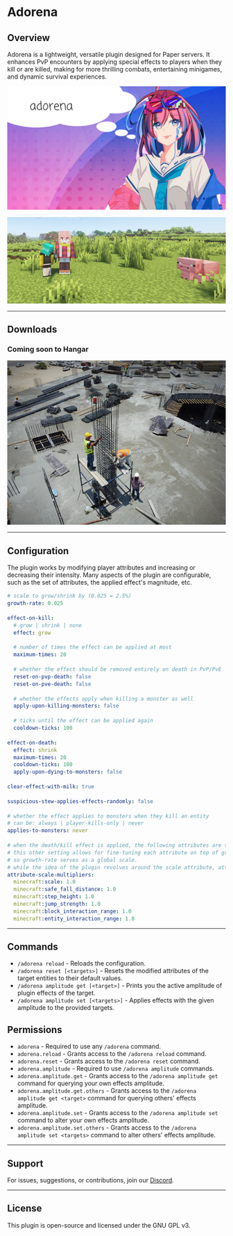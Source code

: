 # Adorena

## Overview

Adorena is a lightweight, versatile plugin designed for Paper servers. It enhances PvP encounters by applying
special effects to players when they kill or are killed, making for more thrilling combats, entertaining minigames,
and dynamic survival experiences.

![project banner, with a speech bubble on the project character that reads "adorena"](assets/adorena-banner.jpg)

![in-game screenshot of two players of visibly different size](assets/adorena-in-game.png)

---

## Downloads

### Coming soon to Hangar

![picture of a construction site](assets/glenov-brankovic-DWp5nUqTn6E-unsplash.jpg)

___

## Configuration

The plugin works by modifying player attributes and increasing or decreasing their intensity.
Many aspects of the plugin are configurable, such as the set of attributes, the applied effect's magnitude, etc.

```yaml
# scale to grow/shrink by (0.025 = 2.5%)
growth-rate: 0.025

effect-on-kill:
  # grow | shrink | none
  effect: grow

  # number of times the effect can be applied at most
  maximum-times: 20

  # whether the effect should be removed entirely on death in PvP/PvE
  reset-on-pvp-death: false
  reset-on-pve-death: false

  # whether the effects apply when killing a monster as well
  apply-upon-killing-monsters: false

  # ticks until the effect can be applied again
  cooldown-ticks: 100

effect-on-death:
  effect: shrink
  maximum-times: 20
  cooldown-ticks: 100
  apply-upon-dying-to-monsters: false

clear-effect-with-milk: true

suspicious-stew-applies-effects-randomly: false

# whether the effect applies to monsters when they kill an entity
# can be: always | player-kills-only | never
applies-to-monsters: never

# when the death/kill effect is applied, the following attributes are scaled by growth-rate.
# this other setting allows for fine-tuning each attribute on top of growth-rate (combined, multiplied),
# so growth-rate serves as a global scale.
# while the idea of the plugin revolves around the scale attribute, attributes can be added or removed as needed/wanted
attribute-scale-multipliers:
  minecraft:scale: 1.0
  minecraft:safe_fall_distance: 1.0
  minecraft:step_height: 1.0
  minecraft:jump_strength: 1.0
  minecraft:block_interaction_range: 1.0
  minecraft:entity_interaction_range: 1.0
```

---

## Commands

- `/adorena reload` - Reloads the configuration.
- `/adorena reset [<targets>]` - Resets the modified attributes of the target entities to their default values.
- `/adorena amplitude get [<target>]` - Prints you the active amplitude of plugin effects of the target.
- `/adorena amplitude set [<targets>]` - Applies effects with the given amplitude to the provided targets.

## Permissions

- `adorena` - Required to use any `/adorena` command.
- `adorena.reload` - Grants access to the `/adorena reload` command.
- `adorena.reset` - Grants access to the `/adorena reset` command.
- `adorena.amplitude` - Required to use `/adorena amplitude` commands.
- `adorena.amplitude.get` - Grants access to the `/adorena amplitude get` command
  for querying your own effects amplitude.
- `adorena.amplitude.get.others` - Grants access to the `/adorena amplitude get <target>` command
  for querying others' effects amplitude.
- `adorena.amplitude.set` - Grants access to the `/adorena amplitude set` command
  to alter your own effects amplitude.
- `adorena.amplitude.set.others` - Grants access to the `/adorena amplitude set <targets>` command
  to alter others' effects amplitude.

---

## Support

For issues, suggestions, or contributions, join our [Discord](https://discord.gg/yBMGfsZKQE).

---

## License

This plugin is open-source and licensed under the GNU GPL v3.

